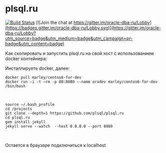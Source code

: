 # plsql.ru


[![Build Status](https://travis-ci.org/plsql/plsql.ru.svg?branch=gh-pages)](https://travis-ci.org/plsql/plsql.ru)
[![Join the chat at https://gitter.im/oracle-dba-ru/Lobby](https://badges.gitter.im/oracle-dba-ru/Lobby.svg)](https://gitter.im/oracle-dba-ru/Lobby?utm_source=badge&utm_medium=badge&utm_campaign=pr-badge&utm_content=badge)

Как скопировать и запустить plsql.ru на свой хост с использованием docker контейнера:

Инсталлируете docker, далее:

    docker pull marley/centos6-for-dev
    docker run -i -t –rm -p 80:8080 –-name oradev marley/centos6-for-dev /bin/bash

<br/>

    source ~/.bash_profile
    cd /projects
    git clone --depth=1 https://github.com/plsql/plsql.ru
    cd plsql.ru
    gem install jekyll
    jekyll serve --watch  --host 0.0.0.0 --port 8080


<br/>

Остается в браузере подключиться к localhost
